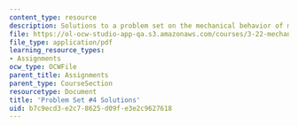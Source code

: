 ```yaml
---
content_type: resource
description: Solutions to a problem set on the mechanical behavior of materials.
file: https://ol-ocw-studio-app-qa.s3.amazonaws.com/courses/3-22-mechanical-behavior-of-materials-spring-2008/b7c9ecd3e2c78625d09fe3e2c9627618_sol4.pdf
file_type: application/pdf
learning_resource_types:
- Assignments
ocw_type: OCWFile
parent_title: Assignments
parent_type: CourseSection
resourcetype: Document
title: 'Problem Set #4 Solutions'
uid: b7c9ecd3-e2c7-8625-d09f-e3e2c9627618
---
```

